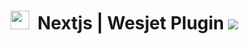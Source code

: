 # <img src="https://i.ibb.co/dMH4HS8/wesjet.png" height="30" />&nbsp;&nbsp;Nextjs | Wesjet Plugin [![](https://badgen.net/npm/v/next-config-wesjet)](https://www.npmjs.com/wesjet/packages)

